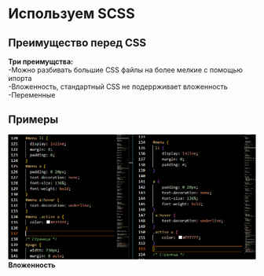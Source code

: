 # Используем SCSS
## Преимущество перед CSS
**Три преимущства:**  
-Можно разбивать большие CSS файлы на более мелкие с помощью ипорта    
-Вложенность, стандартный CSS не подеррживает вложенность  
-Переменные  
## Примеры 
![](st/images/1p.PNG)  
**Вложенность**
